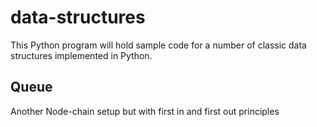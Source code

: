 # data-structures

This Python program will hold sample code for a number of classic data structures implemented in Python.

## Queue

Another Node-chain setup but with first in and first out principles
